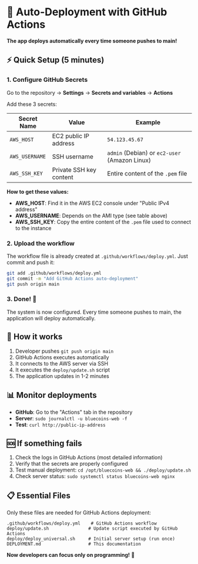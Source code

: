 # 🚀 Auto-Deployment with GitHub Actions

**The app deploys automatically every time someone pushes to main!**

## ⚡ Quick Setup (5 minutes)

### 1. Configure GitHub Secrets

Go to the repository → **Settings** → **Secrets and variables** → **Actions**

Add these 3 secrets:

| Secret Name | Value | Example |
|-------------|-------|---------|
| `AWS_HOST` | EC2 public IP address | `54.123.45.67` |
| `AWS_USERNAME` | SSH username | `admin` (Debian) or `ec2-user` (Amazon Linux) |
| `AWS_SSH_KEY` | Private SSH key content | Entire content of the `.pem` file |

**How to get these values:**
- **AWS_HOST**: Find it in the AWS EC2 console under "Public IPv4 address"
- **AWS_USERNAME**: Depends on the AMI type (see table above)
- **AWS_SSH_KEY**: Copy the entire content of the `.pem` file used to connect to the instance

### 2. Upload the workflow

The workflow file is already created at `.github/workflows/deploy.yml`. Just commit and push it:

```bash
git add .github/workflows/deploy.yml
git commit -m "Add GitHub Actions auto-deployment"
git push origin main
```

### 3. Done! 🎉

The system is now configured. Every time someone pushes to main, the application will deploy automatically.

## 🔄 How it works

1. Developer pushes `git push origin main`
2. GitHub Actions executes automatically
3. It connects to the AWS server via SSH
4. It executes the `deploy/update.sh` script
5. The application updates in 1-2 minutes

## 📊 Monitor deployments

- **GitHub**: Go to the "Actions" tab in the repository
- **Server**: `sudo journalctl -u bluecoins-web -f`
- **Test**: `curl http://public-ip-address`

## 🆘 If something fails

1. Check the logs in GitHub Actions (most detailed information)
2. Verify that the secrets are properly configured
3. Test manual deployment: `cd /opt/bluecoins-web && ./deploy/update.sh`
4. Check server status: `sudo systemctl status bluecoins-web nginx`

## 📋 Essential Files

Only these files are needed for GitHub Actions deployment:

```
.github/workflows/deploy.yml    # GitHub Actions workflow
deploy/update.sh               # Update script executed by GitHub Actions
deploy/deploy_universal.sh     # Initial server setup (run once)
DEPLOYMENT.md                  # This documentation
```

**Now developers can focus only on programming!** 🎯
